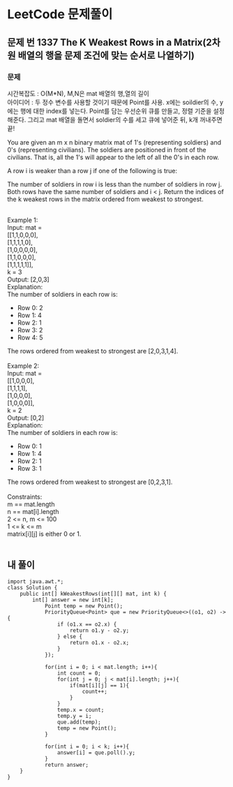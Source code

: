 # LeetCode 문제풀이

## 문제 번 1337 The K Weakest Rows in a Matrix(2차원 배열의 행을 문제 조건에 맞는 순서로 나열하기)

### 문제<br>
시간복잡도 : O(M*N), M,N은 mat 배열의 행,열의 길이<br>
아이디어 : 두 정수 변수를 사용할 것이기 때문에 Point를 사용. x에는 soildier의 수, y에는 행에 대한 index를 넣는다. Point를 담는 우선순위 큐를 만들고, 정렬 기준을 설정해준다. 그리고 mat 배열을 돌면서 soldier의 수를 세고 큐에 넣어준 뒤, k개 꺼내주면 끝!<br>

You are given an m x n binary matrix mat of 1's (representing soldiers) and 0's (representing civilians). The soldiers are positioned in front of the civilians. That is, all the 1's will appear to the left of all the 0's in each row.

A row i is weaker than a row j if one of the following is true:

The number of soldiers in row i is less than the number of soldiers in row j.
Both rows have the same number of soldiers and i < j.
Return the indices of the k weakest rows in the matrix ordered from weakest to strongest.<br><br> 

Example 1:<br>
Input: mat = <br>
[[1,1,0,0,0],<br>
 [1,1,1,1,0],<br>
 [1,0,0,0,0],<br>
 [1,1,0,0,0],<br>
 [1,1,1,1,1]],<br>
k = 3<br>
Output: [2,0,3]<br>
Explanation: <br>
The number of soldiers in each row is: 
- Row 0: 2 
- Row 1: 4 
- Row 2: 1 
- Row 3: 2 
- Row 4: 5

The rows ordered from weakest to strongest are [2,0,3,1,4].
<br><br>
Example 2:<br>
Input: mat = <br>
[[1,0,0,0],<br>
 [1,1,1,1],<br>
 [1,0,0,0],<br>
 [1,0,0,0]],<br> 
k = 2<br>
Output: [0,2]<br>
Explanation:<br> 
The number of soldiers in each row is: 
- Row 0: 1 
- Row 1: 4 
- Row 2: 1 
- Row 3: 1 <br>

The rows ordered from weakest to strongest are [0,2,3,1]. 
<br><br>
Constraints:<br>
m == mat.length<br>
n == mat[i].length<br>
2 <= n, m <= 100<br>
1 <= k <= m<br>
matrix[i][j] is either 0 or 1.<br><br>


## 내 풀이
```
import java.awt.*;
class Solution {
    public int[] kWeakestRows(int[][] mat, int k) {
        int[] answer = new int[k];
            Point temp = new Point();
            PriorityQueue<Point> que = new PriorityQueue<>((o1, o2) -> {
                if (o1.x == o2.x) {
                    return o1.y - o2.y;
                } else {
                    return o1.x - o2.x;
                }
            });
            
            for(int i = 0; i < mat.length; i++){
                int count = 0;
                for(int j = 0; j < mat[i].length; j++){
                    if(mat[i][j] == 1){
                        count++;
                    }
                }
                temp.x = count;
                temp.y = i;
                que.add(temp);
                temp = new Point();
            }
            
            for(int i = 0; i < k; i++){
                answer[i] = que.poll().y;
            }
            return answer;
    }
}
```